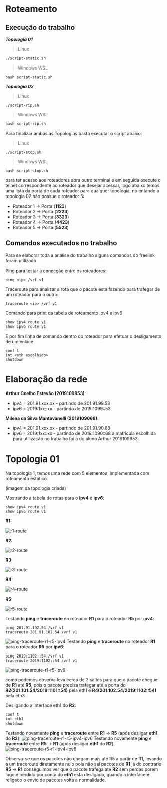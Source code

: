 # Roteamento

## Execução do trabalho
**_Topologia 01_**
> Linux 
```
./script-static.sh
```
> Windows WSL 
```
bash script-static.sh
```
**_Topologia 02_**
> Linux 
```
./script-rip.sh
```
> Windows WSL 
```
bash script-rip.sh
```
Para finalizar ambas as Topologias basta executar o script abaixo:
> Linux 
```
./script-stop.sh
```
> Windows WSL 
```
bash script-stop.sh
```
para ter acesso aos roteadores abra outro terminal e em seguida execute o telnet correspondente ao roteador que desejar acessar, logo abaixo temos uma lista da porta de cada roteador para qualquer topologia, no entando a topologia 02 não possue o roteador 5:

- Roteador 1 -> Porta:(**1123**)
- Roteador 2 -> Porta:(**2223**)
- Roteador 3 -> Porta:(**3323**)
- Roteador 4 -> Porta:(**4423**)
- Roteador 5 -> Porta:(**5523**)

## Comandos executados no trabalho
Para se elaborar toda a analise do trabalho alguns comandos do freelink foram utilizado


Ping para testar a conecção entre os roteadores:
```
ping <ip> /vrf v1
```
Traceroute para analizar a rota que o pacote esta fazendo para trafegar de um roteador para o outro: 
```
traceroute <ip> /vrf v1
```
Comando para print da tabela de roteamento ipv4 e ipv6
```
show ipv4 route v1
show ipv6 route v1
```
E por fim linha de comando dentro do roteador para efetuar o desligamento de um enlace 
```
conf t
int <eth escolhido>
shutdown
```
# Elaboração da rede
**Arthur Coelho Estevão (2019109953)**:
- ipv4 =  201.91.xxx.xx - partindo de 201.91.99.53
- ipv6 =  2019:1xx::xx  - partindo de 2019:1099::53

**Milena da Silva Mantovanelli (2019109068)**:
- ipv4 =  201.91.xxx.xx - partindo de 201.91.90.68
- ipv6 =  2019:1xx::xx  - partindo de 2019:1090::68
a matricula escolhida para utilização no trabalho foi a do aluno Arthur 2019109953.
# Topologia 01
Na topologia 1, temos uma rede com 5 elementos, implementada com roteamento estático.

(imagem da topologia criada)

Mostrando a tabela de rotas para o **ipv4** e **ipv6**:
```
show ipv4 route v1
show ipv6 route v1
```
**R1:**

![r1-route](https://github.com/arthurcoelho442/Roteamento/blob/main/Imagens/Topologia-01/r1%20route.jpg)

**R2:**

![r2-route](https://github.com/arthurcoelho442/Roteamento/blob/main/Imagens/Topologia-01/r2%20route.jpg)

**R3:**

![r3-route](https://github.com/arthurcoelho442/Roteamento/blob/main/Imagens/Topologia-01/r3%20route.jpg)

**R4:**

![r4-route](https://github.com/arthurcoelho442/Roteamento/blob/main/Imagens/Topologia-01/r4%20route.jpg)

**R5:**

![r5-route](https://github.com/arthurcoelho442/Roteamento/blob/main/Imagens/Topologia-01/r5%20route.jpg)

Testando **ping** e **traceroute** no roteador **R1** para o roteador **R5** por **ipv4**:
```
ping 201.91.102.54 /vrf v1
traceroute 201.91.102.54 /vrf v1
```
![ping-traceroute-r1-r5-ipv4](https://github.com/arthurcoelho442/Roteamento/blob/main/Imagens/Topologia-01/ping-traceroute-r1-r5-ipv4.jpg)
Testando **ping** e **traceroute** no roteador **R1** para o roteador **R5** por **ipv6**:
```
ping 2019:1102::54 /vrf v1
traceroute 2019:1102::54 /vrf v1
```
![ping-traceroute-r1-r5-ipv6](https://github.com/arthurcoelho442/Roteamento/blob/main/Imagens/Topologia-01/ping-traceroute-r1-r5-ipv6.jpg)

como podemos observa leva cerca de 3 saltos para que o pacote chegue de **R1** até **R5**, pois o pacote precisa trafegar até a porta do **R2(201.101.54/2019:1101::54)** pela eth1 e **R4(201.102.54/2019:1102::54)** pela eth3.

Desligando a interface eth1 do **R2**:
```
conf t
int eth1
shutdown
```
Testando novamente **ping** e **traceroute** entre **R1** -> **R5** (após desligar **eth1** do **R2**):
![ping-traceroute-r1-r5-ipv4-ipv6](https://github.com/arthurcoelho442/Roteamento/blob/main/Imagens/Topologia-01/ping-traceroute-r1-r5-ipv4-ipv6.jpg)
Testando novamente **ping** e **traceroute** entre **R5** -> **R1** (após desligar **eth1** do **R2**):
![ping-traceroute-r5-r1-ipv4-ipv6](https://github.com/arthurcoelho442/Roteamento/blob/main/Imagens/Topologia-01/ping-traceroute-r5-r1-ipv4-ipv6.jpg)

Observa-se que os pacotes não chegam mais até R5 a partir de R1, levando a um traceroute diretamente nulo pois não sai pacotes de **R1** já do contrario **R5** -> **R1** conseguimos ver que o pacote trafega até **R2** sem perdas porém logo é perdido por conta do **eth1** esta desligado, quando a interface é religado o envio de pacotes volta a normalidade.
